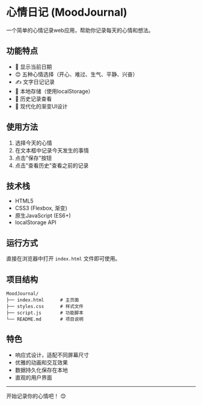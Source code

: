 # 心情日记 (MoodJournal)

一个简单的心情记录web应用，帮助你记录每天的心情和想法。

## 功能特点

- 📅 显示当前日期
- 😊 五种心情选择（开心、难过、生气、平静、兴奋）
- ✍️ 文字日记记录
- 💾 本地存储（使用localStorage）
- 📖 历史记录查看
- 🎨 现代化的渐变UI设计

## 使用方法

1. 选择今天的心情
2. 在文本框中记录今天发生的事情
3. 点击"保存"按钮
4. 点击"查看历史"查看之前的记录

## 技术栈

- HTML5
- CSS3 (Flexbox, 渐变)
- 原生JavaScript (ES6+)
- localStorage API

## 运行方式

直接在浏览器中打开 `index.html` 文件即可使用。

## 项目结构

```
MoodJournal/
├── index.html      # 主页面
├── styles.css      # 样式文件
├── script.js       # 功能脚本
└── README.md       # 项目说明
```

## 特色

- 响应式设计，适配不同屏幕尺寸
- 优雅的动画和交互效果
- 数据持久化保存在本地
- 直观的用户界面

---

开始记录你的心情吧！ 😊